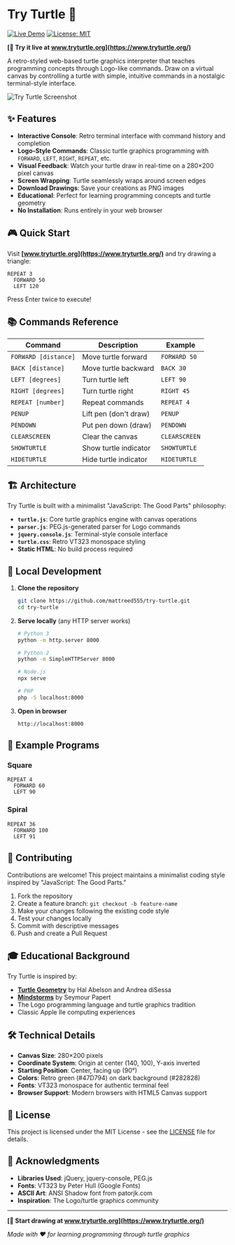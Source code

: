 # Try Turtle 🐢

[![Live Demo](https://img.shields.io/badge/demo-live-brightgreen)](https://www.tryturtle.org/)
[![License: MIT](https://img.shields.io/badge/License-MIT-yellow.svg)](https://opensource.org/licenses/MIT)

**[🚀 Try it live at www.tryturtle.org](https://www.tryturtle.org/)**

A retro-styled web-based turtle graphics interpreter that teaches programming concepts through Logo-like commands. Draw on a virtual canvas by controlling a turtle with simple, intuitive commands in a nostalgic terminal-style interface.

![Try Turtle Screenshot](https://img.shields.io/badge/screenshot-coming_soon-blue)

## ✨ Features

- **Interactive Console**: Retro terminal interface with command history and completion
- **Logo-Style Commands**: Classic turtle graphics programming with `FORWARD`, `LEFT`, `RIGHT`, `REPEAT`, etc.
- **Visual Feedback**: Watch your turtle draw in real-time on a 280×200 pixel canvas
- **Screen Wrapping**: Turtle seamlessly wraps around screen edges
- **Download Drawings**: Save your creations as PNG images
- **Educational**: Perfect for learning programming concepts and turtle geometry
- **No Installation**: Runs entirely in your web browser

## 🎮 Quick Start

Visit **[www.tryturtle.org](https://www.tryturtle.org/)** and try drawing a triangle:

```logo
REPEAT 3
  FORWARD 50
  LEFT 120
```

Press Enter twice to execute!

## 📚 Commands Reference

| Command | Description | Example |
|---------|-------------|---------|
| `FORWARD [distance]` | Move turtle forward | `FORWARD 50` |
| `BACK [distance]` | Move turtle backward | `BACK 30` |
| `LEFT [degrees]` | Turn turtle left | `LEFT 90` |
| `RIGHT [degrees]` | Turn turtle right | `RIGHT 45` |
| `REPEAT [number]` | Repeat commands | `REPEAT 4` |
| `PENUP` | Lift pen (don't draw) | `PENUP` |
| `PENDOWN` | Put pen down (draw) | `PENDOWN` |
| `CLEARSCREEN` | Clear the canvas | `CLEARSCREEN` |
| `SHOWTURTLE` | Show turtle indicator | `SHOWTURTLE` |
| `HIDETURTLE` | Hide turtle indicator | `HIDETURTLE` |

## 🏗️ Architecture

Try Turtle is built with a minimalist "JavaScript: The Good Parts" philosophy:

- **`turtle.js`**: Core turtle graphics engine with canvas operations
- **`parser.js`**: PEG.js-generated parser for Logo commands  
- **`jquery.console.js`**: Terminal-style console interface
- **`turtle.css`**: Retro VT323 monospace styling
- **Static HTML**: No build process required

## 🚀 Local Development

1. **Clone the repository**
   ```bash
   git clone https://github.com/mattreed555/try-turtle.git
   cd try-turtle
   ```

2. **Serve locally** (any HTTP server works)
   ```bash
   # Python 3
   python -m http.server 8000
   
   # Python 2
   python -m SimpleHTTPServer 8000
   
   # Node.js
   npx serve
   
   # PHP
   php -S localhost:8000
   ```

3. **Open in browser**
   ```
   http://localhost:8000
   ```

## 🎨 Example Programs

### Square
```logo
REPEAT 4
  FORWARD 60
  LEFT 90
```

### Spiral
```logo
REPEAT 36
  FORWARD 100
  LEFT 91
```

## 🤝 Contributing

Contributions are welcome! This project maintains a minimalist coding style inspired by "JavaScript: The Good Parts."

1. Fork the repository
2. Create a feature branch: `git checkout -b feature-name`
3. Make your changes following the existing code style
4. Test your changes locally
5. Commit with descriptive messages
6. Push and create a Pull Request

## 🎓 Educational Background

Try Turtle is inspired by:
- [**Turtle Geometry**](https://en.wikipedia.org/wiki/Turtle_Geometry) by Hal Abelson and Andrea diSessa
- [**Mindstorms**](https://en.wikipedia.org/wiki/Mindstorms_(book)) by Seymour Papert
- The Logo programming language and turtle graphics tradition
- Classic Apple IIe computing experiences

## 🛠️ Technical Details

- **Canvas Size**: 280×200 pixels
- **Coordinate System**: Origin at center (140, 100), Y-axis inverted
- **Starting Position**: Center, facing up (90°)
- **Colors**: Retro green (#47D794) on dark background (#282828)
- **Fonts**: VT323 monospace for authentic terminal feel
- **Browser Support**: Modern browsers with HTML5 Canvas support

## 📄 License

This project is licensed under the MIT License - see the [LICENSE](LICENSE) file for details.

## 🌟 Acknowledgments

- **Libraries Used**: jQuery, jquery-console, PEG.js
- **Fonts**: VT323 by Peter Hull (Google Fonts)
- **ASCII Art**: ANSI Shadow font from patorjk.com
- **Inspiration**: The Logo/turtle graphics community

---

**[🐢 Start drawing at www.tryturtle.org](https://www.tryturtle.org/)**

*Made with ❤️ for learning programming through turtle graphics*